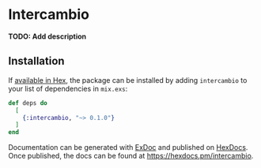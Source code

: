 # Intercambio

**TODO: Add description**

## Installation

If [available in Hex](https://hex.pm/docs/publish), the package can be installed
by adding `intercambio` to your list of dependencies in `mix.exs`:

```elixir
def deps do
  [
    {:intercambio, "~> 0.1.0"}
  ]
end
```

Documentation can be generated with [ExDoc](https://github.com/elixir-lang/ex_doc)
and published on [HexDocs](https://hexdocs.pm). Once published, the docs can
be found at <https://hexdocs.pm/intercambio>.

